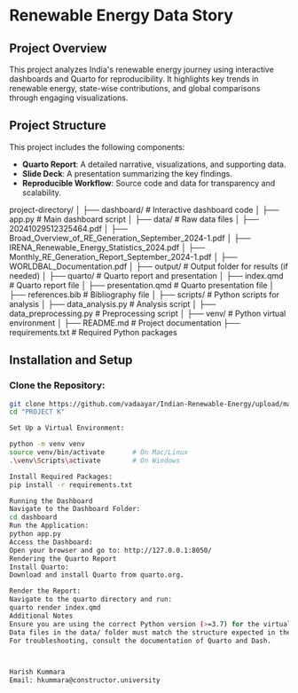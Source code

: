 # Renewable Energy Data Story

## Project Overview
This project analyzes India's renewable energy journey using interactive dashboards and Quarto for reproducibility. It highlights key trends in renewable energy, state-wise contributions, and global comparisons through engaging visualizations.

## Project Structure
This project includes the following components:
- **Quarto Report**: A detailed narrative, visualizations, and supporting data.
- **Slide Deck**: A presentation summarizing the key findings.
- **Reproducible Workflow**: Source code and data for transparency and scalability.

project-directory/ │ ├── dashboard/ # Interactive dashboard code │ ├── app.py # Main dashboard script │ ├── data/ # Raw data files │ ├── 20241029512325464.pdf │ ├── Broad_Overview_of_RE_Generation_September_2024-1.pdf │ ├── IRENA_Renewable_Energy_Statistics_2024.pdf │ ├── Monthly_RE_Generation_Report_September_2024-1.pdf │ ├── WORLDBAL_Documentation.pdf │ ├── output/ # Output folder for results (if needed) │ ├── quarto/ # Quarto report and presentation │ ├── index.qmd # Quarto report file │ ├── presentation.qmd # Quarto presentation file │ ├── references.bib # Bibliography file │ ├── scripts/ # Python scripts for analysis │ ├── data_analysis.py # Analysis script │ ├── data_preprocessing.py # Preprocessing script │ ├── venv/ # Python virtual environment │ ├── README.md # Project documentation ├── requirements.txt # Required Python packages


## Installation and Setup

### Clone the Repository:
```bash
git clone https://github.com/vadaayar/Indian-Renewable-Energy/upload/main
cd "PROJECT K"

Set Up a Virtual Environment:

python -m venv venv
source venv/bin/activate       # On Mac/Linux
.\venv\Scripts\activate        # On Windows

Install Required Packages:
pip install -r requirements.txt

Running the Dashboard
Navigate to the Dashboard Folder:
cd dashboard
Run the Application:
python app.py
Access the Dashboard:
Open your browser and go to: http://127.0.0.1:8050/
Rendering the Quarto Report
Install Quarto:
Download and install Quarto from quarto.org.

Render the Report:
Navigate to the quarto directory and run:
quarto render index.qmd
Additional Notes
Ensure you are using the correct Python version (>=3.7) for the virtual environment.
Data files in the data/ folder must match the structure expected in the Python scripts.
For troubleshooting, consult the documentation of Quarto and Dash.



Harish Kummara
Email: hkummara@constructor.university
